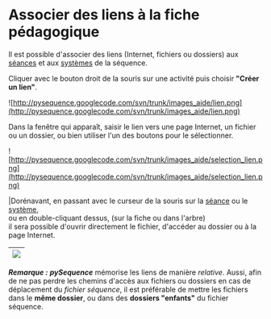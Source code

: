 # Associer des liens à la fiche pédagogique #

Il est possible d'associer des liens (Internet, fichiers ou dossiers) aux [séances](creation_seance.md) et aux [systèmes](systeme_labo.md) de la séquence.

Cliquer avec le bouton droit de la souris sur une activité puis choisir **"Créer un lien"**.


![http://pysequence.googlecode.com/svn/trunk/images_aide/lien.png](http://pysequence.googlecode.com/svn/trunk/images_aide/lien.png)

Dans la fenêtre qui apparaît, saisir le lien vers une page Internet, un fichier ou un dossier, ou bien utiliser l'un des boutons pour le sélectionner.

![http://pysequence.googlecode.com/svn/trunk/images_aide/selection_lien.png](http://pysequence.googlecode.com/svn/trunk/images_aide/selection_lien.png)


|Dorénavant, en passant avec le curseur de la souris sur la [séance](creation_seance.md) ou le [système](systeme_labo.md),<br>ou en double-cliquant dessus, (sur la fiche ou dans l'arbre)<br>il sera possible d'ouvrir directement le fichier, d'accéder au dossier ou à la page Internet.<table><thead><th><img src='http://pysequence.googlecode.com/svn/trunk/images_aide/fichier_seance.png' /></th></thead><tbody></tbody></table>

<i><b>Remarque :</b></i> <i><b>pySequence</b></i> mémorise les liens de manière <i>relative</i>. Aussi, afin de ne pas perdre les chemins d'accès aux fichiers ou dossiers en cas de déplacement du <i>fichier séquence</i>, il est préférable de mettre les fichiers dans le <b>même dossier</b>, ou dans des <b>dossiers "enfants"</b> du fichier séquence.